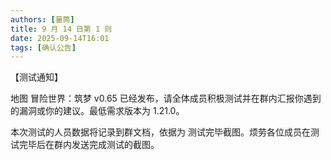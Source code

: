 ```yaml
---
authors: [量筒]
title: 9 月 14 日第 1 则
date: 2025-09-14T16:01
tags: [确认公告]
---
```


【测试通知】

地图 冒险世界：筑梦 v0.65 已经发布，请全体成员积极测试并在群内汇报你遇到的漏洞或你的建议。最低需求版本为 1.21.0。

本次测试的人员数据将记录到群文档，依据为 测试完毕截图。烦劳各位成员在测试完毕后在群内发送完成测试的截图。
